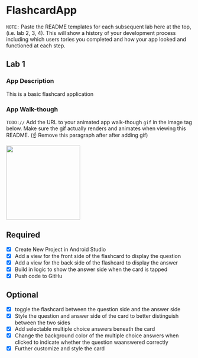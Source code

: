 # FlashcardApp

`NOTE:` Paste the README templates for each subsequent lab here at the top, (i.e. lab 2, 3, 4). This will show a history of your development process including which users tories you completed and how your app looked and functioned at each step.

## Lab 1

### App Description
This is a basic flashcard application

### App Walk-though
`TODO://` Add the URL to your animated app walk-though `gif` in the image tag below. Make sure the gif actually renders and animates when viewing this README. (☝️ Remove this paragraph after after adding gif)

<img src="YOUR_GIF_URL_HERE" width=200><br>


## Required
- [X] Create New Project in Android Studio
- [X] Add a view for the front side of the flashcard to display the question
- [X] Add a view for the back side of the flashcard to display the answer
- [X] Build in logic to show the answer side when the card is tapped
- [X] Push code to GitHu
## Optional
- [X] toggle the flashcard between the question side and the answer side
- [X] Style the question and answer side of the card to better distinguish between the two sides
- [X] Add selectable multiple choice answers beneath the card
- [X] Change the background color of the multiple choice answers when clicked to indicate whether the question waanswered correctly
- [X] Further customize and style the card
